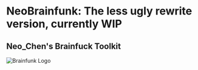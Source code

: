 # NeoBrainfunk: The less ugly rewrite version, currently WIP
## Neo_Chen's Brainfuck Toolkit

![Brainfunk Logo](https://gitlab.com/Neo_Chen/Brainfunk/raw/master/Logo/Logo256px.png "Yes, this is our logo")

